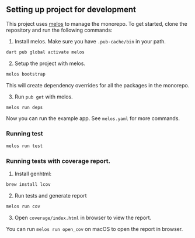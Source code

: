## Setting up project for development

This project uses [melos](https://melos.invertase.dev/) to manage the monorepo. To get started, clone the repository
and run the following commands:

1. Install melos. Make sure you have `.pub-cache/bin` in your path.

```bash
dart pub global activate melos
```

2. Setup the project with melos.

```bash
melos bootstrap
```

This will create dependency overrides for all the packages in the monorepo.

3. Run `pub get` with melos.

```bash
melos run deps
```

Now you can run the example app. See `melos.yaml` for more commands.

### Running test

```bash
melos run test
```

### Running tests with coverage report.

1. Install genhtml:

```bash
brew install lcov
```

2. Run tests and generate report

```bash
melos run cov
```

3. Open `coverage/index.html` in browser to view the report.

You can run `melos run open_cov` on macOS to open the report in browser.